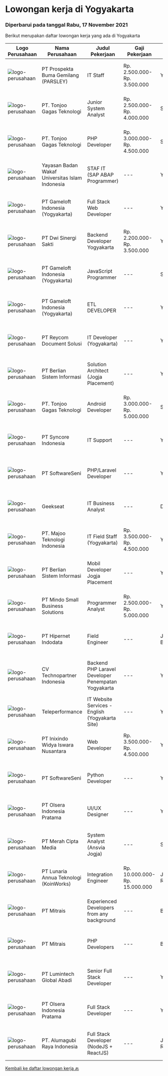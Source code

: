 
  # Lowongan kerja di Yogyakarta

  ### Diperbarui pada tanggal Rabu, 17 November 2021

  Berikut merupakan daftar lowongan kerja yang ada di Yogyakarta

  |Logo Perusahaan | Nama Perusahaan | Judul Pekerjaan | Gaji Pekerjaan | Lokasi | Deskripsi | Tanggal diunggah | Pranala |
  | -------------- | --------------- | --------------- | --------- | --------- | -------------- | ------- | ----------- |
  |![logo-perusahaan](https://image-service-cdn.seek.com.au/59e957ec8027467031d5c089f089025355e8903c/ee4dce1061f3f616224767ad58cb2fc751b8d2dc)|PT Prospekta Buma Gemilang (PARSLEY)|IT Staff|Rp. 2.500.000-Rp. 3.500.000|Yogyakarta|Qualification: Usia Maksimal 40 tahun Pendidikan terakhir minimal D3 Memiliki pengalaman dibidang yang sama minimal 3 tahun Bersedia Mobile di Area...|Senin, 15 November 2021|https://www.jobstreet.co.id/id/job/it-staff-3690336?token=0~410ff570-747c-4ec2-ab20-e45fe3c2242f&sectionRank=1&jobId=jobstreet-id-job-3690336|
|![logo-perusahaan](https://image-service-cdn.seek.com.au/a083bcf6cafe02d372853a92180973ccc0b39376/ee4dce1061f3f616224767ad58cb2fc751b8d2dc)|PT. Tonjoo Gagas Teknologi|Junior System Analyst|Rp. 2.500.000-Rp. 4.000.000|Sleman|✔ Kualifikasi: Mampu melakukan analisis kebutuhan sistem dan menuangkannya dalam bentuk dokumen functional requirement, flowchart, use case, swimlane...|Selasa, 16 November 2021|https://www.jobstreet.co.id/id/job/junior-system-analyst-3692163?token=0~410ff570-747c-4ec2-ab20-e45fe3c2242f&sectionRank=2&jobId=jobstreet-id-job-3692163|
|![logo-perusahaan](https://image-service-cdn.seek.com.au/a083bcf6cafe02d372853a92180973ccc0b39376/ee4dce1061f3f616224767ad58cb2fc751b8d2dc)|PT. Tonjoo Gagas Teknologi|PHP Developer|Rp. 3.000.000-Rp. 4.500.000|Sleman|✔ Kualifikasi: Minimal berpendidikan Diploma (D3) / Sarjana (S1), lulusan teknik informatika atau sistem informasi diutamakan Menguasai PHP minimal...|Selasa, 16 November 2021|https://www.jobstreet.co.id/id/job/php-developer-3692153?token=0~410ff570-747c-4ec2-ab20-e45fe3c2242f&sectionRank=3&jobId=jobstreet-id-job-3692153|
|![logo-perusahaan](https://image-service-cdn.seek.com.au/e4c131aa49261d3d22e0c46168ce517f46fc5261/ee4dce1061f3f616224767ad58cb2fc751b8d2dc)|Yayasan Badan Wakaf Universitas Islam Indonesia|STAF IT (SAP ABAP Programmer)|---|Yogyakarta|Kualifikasi: S-1 Ilmu Komputer, Information System; Usia maksimal 30 tahun; Berpengalaman minimal 2 tahun sebagai SAP ABAP Programmer; Menguasai...|Minggu, 14 November 2021|https://www.jobstreet.co.id/id/job/staf-it-sap-abap-programmer-3680604?token=0~410ff570-747c-4ec2-ab20-e45fe3c2242f&sectionRank=4&jobId=jobstreet-id-job-3680604|
|![logo-perusahaan](https://image-service-cdn.seek.com.au/e71d517696b76186b066fae7807098ca294c66fd/ee4dce1061f3f616224767ad58cb2fc751b8d2dc)|PT Gameloft Indonesia (Yogyakarta)|Full Stack Web Developer|---|Yogyakarta|Job DescriptionResponsibilities:  Work with the team members to translate existing requirements into reporting tools and services according to the...|Selasa, 16 November 2021|https://www.jobstreet.co.id/id/job/full-stack-web-developer-3674912?token=0~410ff570-747c-4ec2-ab20-e45fe3c2242f&sectionRank=5&jobId=jobstreet-id-job-3674912|
|![logo-perusahaan](https://image-service-cdn.seek.com.au/48000a23e55f7d8a883b7e14be8ca2b0c0fb04de/ee4dce1061f3f616224767ad58cb2fc751b8d2dc)|PT Dwi Sinergi Sakti|Backend Developer Yogyakarta|Rp. 2.200.000-Rp. 3.500.000|Yogyakarta|Saat ini kita sedang membangun aplikasi berbasis web dan kita membutuhkan seseorang untuk membantu kita melakukan : Membangun dan maintainance Backend...|Selasa, 16 November 2021|https://www.jobstreet.co.id/id/job/backend-developer-yogyakarta-3675378?token=0~410ff570-747c-4ec2-ab20-e45fe3c2242f&sectionRank=6&jobId=jobstreet-id-job-3675378|
|![logo-perusahaan](https://image-service-cdn.seek.com.au/e71d517696b76186b066fae7807098ca294c66fd/ee4dce1061f3f616224767ad58cb2fc751b8d2dc)|PT Gameloft Indonesia (Yogyakarta)|JavaScript Programmer|---|Sleman|Under the supervision of APAC Lead and Programmer Division Lead, the JavaScript Programmer is expected to do research, propose solutions, implement...|Selasa, 16 November 2021|https://www.jobstreet.co.id/id/job/javascript-programmer-3674964?token=0~410ff570-747c-4ec2-ab20-e45fe3c2242f&sectionRank=7&jobId=jobstreet-id-job-3674964|
|![logo-perusahaan](https://image-service-cdn.seek.com.au/e71d517696b76186b066fae7807098ca294c66fd/ee4dce1061f3f616224767ad58cb2fc751b8d2dc)|PT Gameloft Indonesia (Yogyakarta)|ETL DEVELOPER|---|Yogyakarta|As member of DATA team, your responsibilities will be: Participate in the design and implementation of our ETL systems and data warehouse systems for...|Selasa, 16 November 2021|https://www.jobstreet.co.id/id/job/etl-developer-3674958?token=0~410ff570-747c-4ec2-ab20-e45fe3c2242f&sectionRank=8&jobId=jobstreet-id-job-3674958|
|![logo-perusahaan](https://image-service-cdn.seek.com.au/03abb105f71cfe40878ad5fe3c87edb8ffb59425/ee4dce1061f3f616224767ad58cb2fc751b8d2dc)|PT Reycom Document Solusi|IT Developer (Yogyakarta)|---|Yogyakarta|Qualfication Candidate must possess at least Bachelor's Degree in Engineering (Computer/Telecommunication), Computer Science/Information Technology or...|Minggu, 14 November 2021|https://www.jobstreet.co.id/id/job/it-developer-yogyakarta-3673822?token=0~410ff570-747c-4ec2-ab20-e45fe3c2242f&sectionRank=9&jobId=jobstreet-id-job-3673822|
|![logo-perusahaan](https://image-service-cdn.seek.com.au/ccc0df9110fd5f01c647c290b339361a3aae7efb/ee4dce1061f3f616224767ad58cb2fc751b8d2dc)|PT Berlian Sistem Informasi|Solution Architect (Jogja Placement)|---|Yogyakarta|ROLE &amp; RESPONSIBILITY: Design, build, and maintain high-performance and scalable the system architecture and transformation pipelines using modern...|Selasa, 16 November 2021|https://www.jobstreet.co.id/id/job/solution-architect-jogja-placement-3674168?token=0~410ff570-747c-4ec2-ab20-e45fe3c2242f&sectionRank=10&jobId=jobstreet-id-job-3674168|
|![logo-perusahaan](https://image-service-cdn.seek.com.au/a083bcf6cafe02d372853a92180973ccc0b39376/ee4dce1061f3f616224767ad58cb2fc751b8d2dc)|PT. Tonjoo Gagas Teknologi|Android Developer|Rp. 3.000.000-Rp. 5.000.000|Sleman|✔ Kualifikasi: Minimal berpendidikan Diploma (D3) / Sarjana (S1), lulusan teknik informatika atau sistem informasi diutamakan Minimal mempunyai...|Selasa, 16 November 2021|https://www.jobstreet.co.id/id/job/android-developer-3692119?token=0~410ff570-747c-4ec2-ab20-e45fe3c2242f&sectionRank=11&jobId=jobstreet-id-job-3692119|
|![logo-perusahaan](https://image-service-cdn.seek.com.au/f66e19308d244eca3cf6778cd9ef51c4c4c6d355/ee4dce1061f3f616224767ad58cb2fc751b8d2dc)|PT Syncore Indonesia|IT Support|---|Yogyakarta|Kualifikasi: Pendidikan minimal SMK Teknik Komputer dan Jaringan Memahami desain dan topologi jaringan Memahami dan menguasai Mikrotik serta Cisco....|Kamis, 11 November 2021|https://www.jobstreet.co.id/id/job/it-support-3686424?token=0~410ff570-747c-4ec2-ab20-e45fe3c2242f&sectionRank=12&jobId=jobstreet-id-job-3686424|
|![logo-perusahaan](https://image-service-cdn.seek.com.au/393cbd35937367d43a3529dfac0f6113ca277565/ee4dce1061f3f616224767ad58cb2fc751b8d2dc)|PT SoftwareSeni|PHP/Laravel Developer|---|Yogyakarta|SoftwareSeni is a Software Development Company based in Yogyakarta &amp; Sydney, Australia. We have been designing and developing phone apps,...|Senin, 15 November 2021|https://www.jobstreet.co.id/id/job/php-laravel-developer-3690027?token=0~410ff570-747c-4ec2-ab20-e45fe3c2242f&sectionRank=13&jobId=jobstreet-id-job-3690027|
|![logo-perusahaan](https://image-service-cdn.seek.com.au/a94166d692fda70a364e9d5191d7ced8a65f1597/ee4dce1061f3f616224767ad58cb2fc751b8d2dc)|Geekseat|IT Business Analyst|---|Denpasar|We are currently looking for an exceptional and experienced Business Analyst to join our awesome team!The Role:IT Technical Business Analyst A...|Jumat, 12 November 2021|https://www.jobstreet.co.id/id/job/it-business-analyst-3678466?token=0~410ff570-747c-4ec2-ab20-e45fe3c2242f&sectionRank=14&jobId=jobstreet-id-job-3678466|
|![logo-perusahaan](https://image-service-cdn.seek.com.au/2a2c8a948d223cf92abbc34c9b4e6cee325386db/ee4dce1061f3f616224767ad58cb2fc751b8d2dc)|PT. Majoo Teknologi Indonesia|IT Field Staff (Yogyakarta)|Rp. 3.500.000-Rp. 4.500.000|Yogyakarta|Deskripsi Pekerjaan: Melakukan instalasi beserta pengaturan software dan hardware majoo. Memberikan edukasi (training) kepada staff / manager/ owner...|Selasa, 09 November 2021|https://www.jobstreet.co.id/id/job/it-field-staff-yogyakarta-3683841?token=0~410ff570-747c-4ec2-ab20-e45fe3c2242f&sectionRank=15&jobId=jobstreet-id-job-3683841|
|![logo-perusahaan](https://image-service-cdn.seek.com.au/ccc0df9110fd5f01c647c290b339361a3aae7efb/ee4dce1061f3f616224767ad58cb2fc751b8d2dc)|PT Berlian Sistem Informasi|Mobil Developer Jogja Placement|---|Yogyakarta|Requirements : Bachelor of Computer Science / Information System or significant equivalent experience. Minimum 1-2 year experience building mobile...|Selasa, 16 November 2021|https://www.jobstreet.co.id/id/job/mobil-developer-jogja-placement-3674127?token=0~410ff570-747c-4ec2-ab20-e45fe3c2242f&sectionRank=16&jobId=jobstreet-id-job-3674127|
|![logo-perusahaan](https://image-service-cdn.seek.com.au/a8b7414271193c78b34706ef4a735adc855d252d/ee4dce1061f3f616224767ad58cb2fc751b8d2dc)|PT Mindo Small Business Solutions|Programmer Analyst|Rp. 2.500.000-Rp. 5.000.000|Yogyakarta|Job Descriptions: Work with our Operations team to plan automation scripts on manual process and data management. Create automation scripts using...|Senin, 15 November 2021|https://www.jobstreet.co.id/id/job/programmer-analyst-3689261?token=0~410ff570-747c-4ec2-ab20-e45fe3c2242f&sectionRank=17&jobId=jobstreet-id-job-3689261|
|![logo-perusahaan](https://image-service-cdn.seek.com.au/62148b692fdfbf4a4a11c7764913b8f0db15fa3f/ee4dce1061f3f616224767ad58cb2fc751b8d2dc)|PT Hipernet Indodata|Field Engineer|---|Jakarta Barat|Deskripsi Pekerjaan: Melakukan survei lokasi untuk calon customer baru, instalasi dan maintenance Melakukan troubleshooting jaringan dan dokumentasi...|Jumat, 12 November 2021|https://www.jobstreet.co.id/id/job/field-engineer-3687820?token=0~410ff570-747c-4ec2-ab20-e45fe3c2242f&sectionRank=18&jobId=jobstreet-id-job-3687820|
|![logo-perusahaan](https://image-service-cdn.seek.com.au/58a9f0f7c563607255b18c1090a985c42d17b7c8/ee4dce1061f3f616224767ad58cb2fc751b8d2dc)|CV Technopartner Indonesia|Backend PHP Laravel Developer Penempatan Yogyakarta|---|Yogyakarta|Job Description &amp; Requirements : Build Web Application (PHP, Laravel) Experienced in making or integrating API Experienced in using versioning...|Minggu, 14 November 2021|https://www.jobstreet.co.id/id/job/backend-php-laravel-developer-penempatan-yogyakarta-3680876?token=0~410ff570-747c-4ec2-ab20-e45fe3c2242f&sectionRank=19&jobId=jobstreet-id-job-3680876|
|![logo-perusahaan](https://image-service-cdn.seek.com.au/d99766a649e00531b08c4eb8bc4dc379f3e74942/ee4dce1061f3f616224767ad58cb2fc751b8d2dc)|Teleperformance|IT Website Services - English (Yogyakarta Site)|---|Yogyakarta|Requirements: Bachelor's degree in Information Technology Proficient in English (Oral &amp; Written) Minimum 3 years experiences on developing website...|Kamis, 11 November 2021|https://www.jobstreet.co.id/id/job/it-website-services-english-yogyakarta-site-3686693?token=0~410ff570-747c-4ec2-ab20-e45fe3c2242f&sectionRank=20&jobId=jobstreet-id-job-3686693|
|![logo-perusahaan](https://image-service-cdn.seek.com.au/517d13e469b6266fbbf8bfe0dea8e6ee1a5d07b3/ee4dce1061f3f616224767ad58cb2fc751b8d2dc)|PT Inixindo Widya Iswara Nusantara|Web Developer|Rp. 3.500.000-Rp. 4.500.000|Yogyakarta|Mengembangkan aplikasi internal perusahaan Melakukan test integrasi sistem Mengembangkan aplikasi berbasis web  Persyaratan Minimal D3 Teknik...|Jumat, 12 November 2021|https://www.jobstreet.co.id/id/job/web-developer-3678142?token=0~410ff570-747c-4ec2-ab20-e45fe3c2242f&sectionRank=21&jobId=jobstreet-id-job-3678142|
|![logo-perusahaan](https://image-service-cdn.seek.com.au/393cbd35937367d43a3529dfac0f6113ca277565/ee4dce1061f3f616224767ad58cb2fc751b8d2dc)|PT SoftwareSeni|Python Developer|---|Yogyakarta|SoftwareSeni is a Software Development Company based in Yogyakarta &amp; Sydney, Australia. We have been designing and developing phone apps,...|Senin, 15 November 2021|https://www.jobstreet.co.id/id/job/python-developer-3689484?token=0~410ff570-747c-4ec2-ab20-e45fe3c2242f&sectionRank=22&jobId=jobstreet-id-job-3689484|
|![logo-perusahaan](https://image-service-cdn.seek.com.au/9566707565c8ba196853b5f2d2876cfe1b690b97/ee4dce1061f3f616224767ad58cb2fc751b8d2dc)|PT Olsera Indonesia Pratama|UI/UX Designer|---|Yogyakarta|JOB DESCRIPTION We are looking for a UI/UX Designer to turn our ideas into business goals. The incumbent is instrumental to address our customers’...|Sabtu, 13 November 2021|https://www.jobstreet.co.id/id/job/ui-ux-designer-3672663?token=0~410ff570-747c-4ec2-ab20-e45fe3c2242f&sectionRank=23&jobId=jobstreet-id-job-3672663|
|![logo-perusahaan](https://image-service-cdn.seek.com.au/c147232e145e0b50c4b9343c2c2ad3c52173b953/ee4dce1061f3f616224767ad58cb2fc751b8d2dc)|PT Merah Cipta Media|System Analyst (Ansvia Jogja)|---|Sleman|PENEMPATAN SLEMAN, JOGJAKARTAJOB DESCRIPTIONS Divide large computer systems into partition to allow for easy management by individual engineers...|Jumat, 12 November 2021|https://www.jobstreet.co.id/id/job/system-analyst-ansvia-jogja-3677756?token=0~410ff570-747c-4ec2-ab20-e45fe3c2242f&sectionRank=24&jobId=jobstreet-id-job-3677756|
|![logo-perusahaan](https://image-service-cdn.seek.com.au/aab0a5465545de2bbfc9a4ae4502897f3e28e138/ee4dce1061f3f616224767ad58cb2fc751b8d2dc)|PT Lunaria Annua Teknologi (KoinWorks)|Integration Engineer|Rp. 10.000.000-Rp. 15.000.000|Jakarta Raya|KoinWorks is hiring for Integration Engineer who will help the whole organization by making great information for both the clients and company...|Sabtu, 13 November 2021|https://www.jobstreet.co.id/id/job/integration-engineer-3673108?token=0~410ff570-747c-4ec2-ab20-e45fe3c2242f&sectionRank=25&jobId=jobstreet-id-job-3673108|
|![logo-perusahaan](https://image-service-cdn.seek.com.au/969b0c47f133a1e0155056a5d964c63953dd6304/ee4dce1061f3f616224767ad58cb2fc751b8d2dc)|PT Mitrais|Experienced Developers from any background|---|Bali|Build your Career with Mitrais !  We're looking for experienced Software Engineers from any background to be part of our team.  What will you...|Senin, 15 November 2021|https://www.jobstreet.co.id/id/job/experienced-developers-from-any-background-3689304?token=0~410ff570-747c-4ec2-ab20-e45fe3c2242f&sectionRank=26&jobId=jobstreet-id-job-3689304|
|![logo-perusahaan](https://image-service-cdn.seek.com.au/969b0c47f133a1e0155056a5d964c63953dd6304/ee4dce1061f3f616224767ad58cb2fc751b8d2dc)|PT Mitrais|PHP Developers|---|Bali|Build your Career with Mitrais!   We're urgently looking for experienced PHP Developers to be part of our team for an immediate start. Our client is...|Minggu, 14 November 2021|https://www.jobstreet.co.id/id/job/php-developers-3672847?token=0~410ff570-747c-4ec2-ab20-e45fe3c2242f&sectionRank=27&jobId=jobstreet-id-job-3672847|
|![logo-perusahaan](https://us.123rf.com/450wm/pavelstasevich/pavelstasevich1811/pavelstasevich181101027/112815900-stock-vector-no-image-available-icon-flat-vector.jpg?ver=6)|PT Lumintech Global Abadi|Senior Full Stack Developer|---|Yogyakarta|Technical Specification: Memiliki minimal 3 tahun pengalaman menggunakan bahasa pemrograman Java dengan REST API Database: MySQL Memiliki minimal 3...|Sabtu, 13 November 2021|https://www.jobstreet.co.id/id/job/senior-full-stack-developer-3673282?token=0~410ff570-747c-4ec2-ab20-e45fe3c2242f&sectionRank=28&jobId=jobstreet-id-job-3673282|
|![logo-perusahaan](https://image-service-cdn.seek.com.au/9566707565c8ba196853b5f2d2876cfe1b690b97/ee4dce1061f3f616224767ad58cb2fc751b8d2dc)|PT Olsera Indonesia Pratama|Full Stack Developer|---|Yogyakarta|Responsibilities: Developing front end website architecture. Designing user interactions on web pages. Developing back end website applications....|Kamis, 11 November 2021|https://www.jobstreet.co.id/id/job/full-stack-developer-3671030?token=0~410ff570-747c-4ec2-ab20-e45fe3c2242f&sectionRank=29&jobId=jobstreet-id-job-3671030|
|![logo-perusahaan](https://image-service-cdn.seek.com.au/9328c57511f92a9f992df30ec9addcc1f6a62e42/ee4dce1061f3f616224767ad58cb2fc751b8d2dc)|PT. Alumagubi Raya Indonesia|Full Stack Developer (NodeJS + ReactJS)|---|Jakarta Raya|Your Role: Develop coding standards, methodology, and repeatable processes. Provide technical leadership at a project level, mentor, and teach junior...|Sabtu, 13 November 2021|https://www.jobstreet.co.id/id/job/full-stack-developer-nodejs-reactjs-3673429?token=0~410ff570-747c-4ec2-ab20-e45fe3c2242f&sectionRank=30&jobId=jobstreet-id-job-3673429|


  [Kembali ke daftar lowongan kerja 🔙](../README.md#daftar-lowongan-kerja)
  